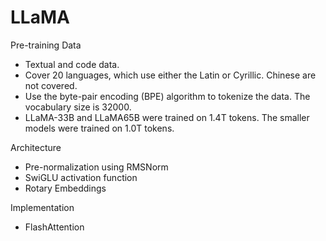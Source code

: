 # LLaMA

Pre-training Data

* Textual and code data.
* Cover 20 languages, which use either the Latin or Cyrillic. Chinese are not covered.
* Use the byte-pair encoding (BPE) algorithm to tokenize the data. The vocabulary size is 32000.
* LLaMA-33B and LLaMA65B were trained on 1.4T tokens. The smaller models were trained on 1.0T tokens.

Architecture

* Pre-normalization using RMSNorm
* SwiGLU activation function
* Rotary Embeddings

Implementation

* FlashAttention
